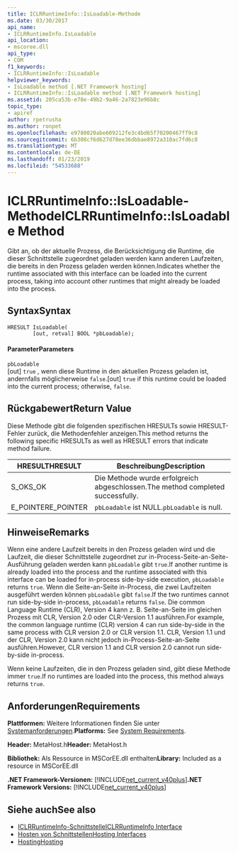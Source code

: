 ```yaml
---
title: ICLRRuntimeInfo::IsLoadable-Methode
ms.date: 03/30/2017
api_name:
- ICLRRuntimeInfo.IsLoadable
api_location:
- mscoree.dll
api_type:
- COM
f1_keywords:
- ICLRRuntimeInfo::IsLoadable
helpviewer_keywords:
- IsLoadable method [.NET Framework hosting]
- ICLRRuntimeInfo::IsLoadable method [.NET Framework hosting]
ms.assetid: 205ca53b-e78e-49b2-9a46-2a7823e96b8c
topic_type:
- apiref
author: rpetrusha
ms.author: ronpet
ms.openlocfilehash: e9780020abe609212fe3c4bd65f70200467ff9c8
ms.sourcegitcommit: 6b308cf6d627d78ee36dbbae8972a310ac7fd6c8
ms.translationtype: MT
ms.contentlocale: de-DE
ms.lasthandoff: 01/23/2019
ms.locfileid: "54533688"
---
```

# <a name="iclrruntimeinfoisloadable-method"></a><span data-ttu-id="1f2c2-102">ICLRRuntimeInfo::IsLoadable-Methode</span><span class="sxs-lookup"><span data-stu-id="1f2c2-102">ICLRRuntimeInfo::IsLoadable Method</span></span>
<span data-ttu-id="1f2c2-103">Gibt an, ob der aktuelle Prozess, die Berücksichtigung die Runtime, die dieser Schnittstelle zugeordnet geladen werden kann anderen Laufzeiten, die bereits in den Prozess geladen werden können.</span><span class="sxs-lookup"><span data-stu-id="1f2c2-103">Indicates whether the runtime associated with this interface can be loaded into the current process, taking into account other runtimes that might already be loaded into the process.</span></span>  
  
## <a name="syntax"></a><span data-ttu-id="1f2c2-104">Syntax</span><span class="sxs-lookup"><span data-stu-id="1f2c2-104">Syntax</span></span>  
  
```  
HRESULT IsLoadable(  
        [out, retval] BOOL *pbLoadable);  
```  
  
#### <a name="parameters"></a><span data-ttu-id="1f2c2-105">Parameter</span><span class="sxs-lookup"><span data-stu-id="1f2c2-105">Parameters</span></span>  
 `pbLoadable`  
 <span data-ttu-id="1f2c2-106">[out] `true` , wenn diese Runtime in den aktuellen Prozess geladen ist, andernfalls möglicherweise `false`.</span><span class="sxs-lookup"><span data-stu-id="1f2c2-106">[out] `true` if this runtime could be loaded into the current process; otherwise, `false`.</span></span>  
  
## <a name="return-value"></a><span data-ttu-id="1f2c2-107">Rückgabewert</span><span class="sxs-lookup"><span data-stu-id="1f2c2-107">Return Value</span></span>  
 <span data-ttu-id="1f2c2-108">Diese Methode gibt die folgenden spezifischen HRESULTs sowie HRESULT-Fehler zurück, die Methodenfehler anzeigen.</span><span class="sxs-lookup"><span data-stu-id="1f2c2-108">This method returns the following specific HRESULTs as well as HRESULT errors that indicate method failure.</span></span>  
  
|<span data-ttu-id="1f2c2-109">HRESULT</span><span class="sxs-lookup"><span data-stu-id="1f2c2-109">HRESULT</span></span>|<span data-ttu-id="1f2c2-110">Beschreibung</span><span class="sxs-lookup"><span data-stu-id="1f2c2-110">Description</span></span>|  
|-------------|-----------------|  
|<span data-ttu-id="1f2c2-111">S_OK</span><span class="sxs-lookup"><span data-stu-id="1f2c2-111">S_OK</span></span>|<span data-ttu-id="1f2c2-112">Die Methode wurde erfolgreich abgeschlossen.</span><span class="sxs-lookup"><span data-stu-id="1f2c2-112">The method completed successfully.</span></span>|  
|<span data-ttu-id="1f2c2-113">E_POINTER</span><span class="sxs-lookup"><span data-stu-id="1f2c2-113">E_POINTER</span></span>|<span data-ttu-id="1f2c2-114">`pbLoadable` ist NULL.</span><span class="sxs-lookup"><span data-stu-id="1f2c2-114">`pbLoadable` is null.</span></span>|  
  
## <a name="remarks"></a><span data-ttu-id="1f2c2-115">Hinweise</span><span class="sxs-lookup"><span data-stu-id="1f2c2-115">Remarks</span></span>  
 <span data-ttu-id="1f2c2-116">Wenn eine andere Laufzeit bereits in den Prozess geladen wird und die Laufzeit, die dieser Schnittstelle zugeordnet zur in-Process-Seite-an-Seite-Ausführung geladen werden kann `pbLoadable` gibt `true`.</span><span class="sxs-lookup"><span data-stu-id="1f2c2-116">If another runtime is already loaded into the process and the runtime associated with this interface can be loaded for in-process side-by-side execution, `pbLoadable` returns `true`.</span></span> <span data-ttu-id="1f2c2-117">Wenn die Seite-an-Seite in-Process, die zwei Laufzeiten ausgeführt werden können `pbLoadable` gibt `false`.</span><span class="sxs-lookup"><span data-stu-id="1f2c2-117">If the two runtimes cannot run side-by-side in-process, `pbLoadable` returns `false`.</span></span> <span data-ttu-id="1f2c2-118">Die common Language Runtime (CLR), Version 4 kann z. B. Seite-an-Seite im gleichen Prozess mit CLR, Version 2.0 oder CLR-Version 1.1 ausführen.</span><span class="sxs-lookup"><span data-stu-id="1f2c2-118">For example, the common language runtime (CLR) version 4 can run side-by-side in the same process with CLR version 2.0 or CLR version 1.1.</span></span> <span data-ttu-id="1f2c2-119">CLR, Version 1.1 und der CLR, Version 2.0 kann nicht jedoch in-Process-Seite-an-Seite ausführen.</span><span class="sxs-lookup"><span data-stu-id="1f2c2-119">However, CLR version 1.1 and CLR version 2.0 cannot run side-by-side in-process.</span></span>  
  
 <span data-ttu-id="1f2c2-120">Wenn keine Laufzeiten, die in den Prozess geladen sind, gibt diese Methode immer `true`.</span><span class="sxs-lookup"><span data-stu-id="1f2c2-120">If no runtimes are loaded into the process, this method always returns `true`.</span></span>  
  
## <a name="requirements"></a><span data-ttu-id="1f2c2-121">Anforderungen</span><span class="sxs-lookup"><span data-stu-id="1f2c2-121">Requirements</span></span>  
 <span data-ttu-id="1f2c2-122">**Plattformen:** Weitere Informationen finden Sie unter [Systemanforderungen](../../../../docs/framework/get-started/system-requirements.md).</span><span class="sxs-lookup"><span data-stu-id="1f2c2-122">**Platforms:** See [System Requirements](../../../../docs/framework/get-started/system-requirements.md).</span></span>  
  
 <span data-ttu-id="1f2c2-123">**Header:** MetaHost.h</span><span class="sxs-lookup"><span data-stu-id="1f2c2-123">**Header:** MetaHost.h</span></span>  
  
 <span data-ttu-id="1f2c2-124">**Bibliothek:** Als Ressource in MSCorEE.dll enthalten</span><span class="sxs-lookup"><span data-stu-id="1f2c2-124">**Library:** Included as a resource in MSCorEE.dll</span></span>  
  
 <span data-ttu-id="1f2c2-125">**.NET Framework-Versionen:** [!INCLUDE[net_current_v40plus](../../../../includes/net-current-v40plus-md.md)]</span><span class="sxs-lookup"><span data-stu-id="1f2c2-125">**.NET Framework Versions:** [!INCLUDE[net_current_v40plus](../../../../includes/net-current-v40plus-md.md)]</span></span>  
  
## <a name="see-also"></a><span data-ttu-id="1f2c2-126">Siehe auch</span><span class="sxs-lookup"><span data-stu-id="1f2c2-126">See also</span></span>
- [<span data-ttu-id="1f2c2-127">ICLRRuntimeInfo-Schnittstelle</span><span class="sxs-lookup"><span data-stu-id="1f2c2-127">ICLRRuntimeInfo Interface</span></span>](../../../../docs/framework/unmanaged-api/hosting/iclrruntimeinfo-interface.md)
- [<span data-ttu-id="1f2c2-128">Hosten von Schnittstellen</span><span class="sxs-lookup"><span data-stu-id="1f2c2-128">Hosting Interfaces</span></span>](../../../../docs/framework/unmanaged-api/hosting/hosting-interfaces.md)
- [<span data-ttu-id="1f2c2-129">Hosting</span><span class="sxs-lookup"><span data-stu-id="1f2c2-129">Hosting</span></span>](../../../../docs/framework/unmanaged-api/hosting/index.md)
